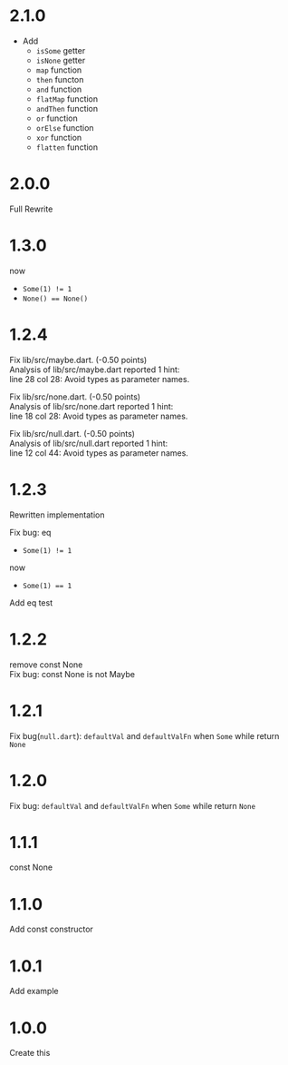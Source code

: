 # 2.1.0

- Add
  - `isSome` getter
  - `isNone` getter
  - `map` function
  - `then` functon
  - `and` function
  - `flatMap` function
  - `andThen` function
  - `or` function
  - `orElse` function
  - `xor` function
  - `flatten` function

# 2.0.0

Full Rewrite

# 1.3.0

now

- `Some(1) != 1`
- `None() == None()`

# 1.2.4

Fix lib/src/maybe.dart. (-0.50 points)  
Analysis of lib/src/maybe.dart reported 1 hint:  
line 28 col 28: Avoid types as parameter names.

Fix lib/src/none.dart. (-0.50 points)  
Analysis of lib/src/none.dart reported 1 hint:  
line 18 col 28: Avoid types as parameter names.

Fix lib/src/null.dart. (-0.50 points)  
Analysis of lib/src/null.dart reported 1 hint:  
line 12 col 44: Avoid types as parameter names.

# 1.2.3

Rewritten implementation

Fix bug: eq

- `Some(1) != 1`

now

- `Some(1) == 1`

Add eq test

# 1.2.2

remove const None  
Fix bug: const None<Null> is not Maybe<T>

# 1.2.1

Fix bug(`null.dart`): `defaultVal` and `defaultValFn` when `Some` while return `None`

# 1.2.0

Fix bug: `defaultVal` and `defaultValFn` when `Some` while return `None`

# 1.1.1

const None

# 1.1.0

Add const constructor

# 1.0.1

Add example

# 1.0.0

Create this
